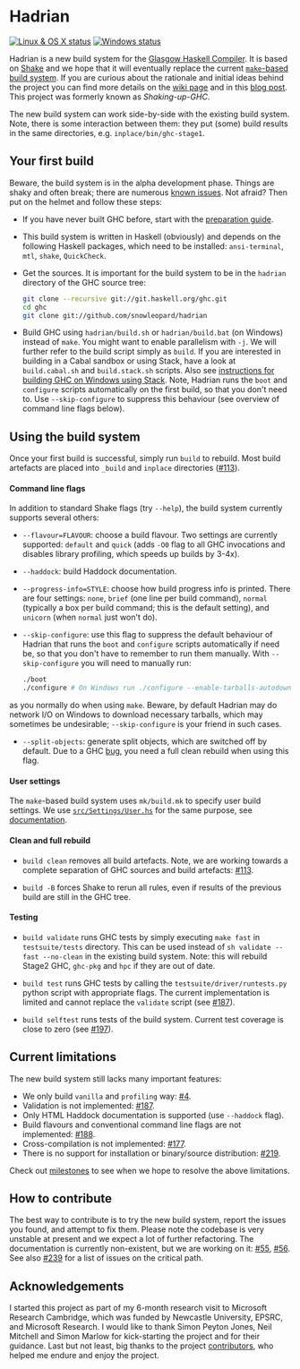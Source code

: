 Hadrian
=======

[![Linux & OS X status](https://img.shields.io/travis/snowleopard/hadrian/master.svg?label=Linux%20%26%20OS%20X)](https://travis-ci.org/snowleopard/hadrian) [![Windows status](https://img.shields.io/appveyor/ci/snowleopard/hadrian/master.svg?label=Windows)](https://ci.appveyor.com/project/snowleopard/hadrian)

Hadrian is a new build system for the [Glasgow Haskell Compiler][ghc]. It is based
on [Shake][shake] and we hope that it will eventually replace the current
[`make`-based build system][make]. If you are curious about the rationale and initial
ideas behind the project you can find more details on the [wiki page][ghc-shake-wiki]
and in this [blog post][blog-post-1]. This project was formerly known as *Shaking-up-GHC*.

The new build system can work side-by-side with the existing build system. Note, there is
some interaction between them: they put (some) build results in the same directories,
e.g. `inplace/bin/ghc-stage1`.

Your first build
----------------

Beware, the build system is in the alpha development phase. Things are shaky and often
break; there are numerous [known issues][issues]. Not afraid? Then put on the helmet and
follow these steps:

* If you have never built GHC before, start with the [preparation guide][ghc-preparation].

* This build system is written in Haskell (obviously) and depends on the following Haskell
packages, which need to be installed: `ansi-terminal`, `mtl`, `shake`, `QuickCheck`.

* Get the sources. It is important for the build system to be in the `hadrian` directory
of the GHC source tree:

    ```bash
    git clone --recursive git://git.haskell.org/ghc.git
    cd ghc
    git clone git://github.com/snowleopard/hadrian
    ```
    
* Build GHC using `hadrian/build.sh` or `hadrian/build.bat` (on Windows) instead
of `make`. You might want to enable parallelism with `-j`. We will further refer to the
build script simply as `build`. If you are interested in building in a Cabal sandbox
or using Stack, have a look at `build.cabal.sh` and `build.stack.sh` scripts. Also
see [instructions for building GHC on Windows using Stack][windows-build]. Note, Hadrian
runs the `boot` and `configure` scripts automatically on the first build, so that you don't
need to. Use `--skip-configure` to suppress this behaviour (see overview of command line
flags below).

Using the build system
----------------------
Once your first build is successful, simply run `build` to rebuild. Most build artefacts
are placed into `_build` and `inplace` directories ([#113][build-artefacts-issue]).

#### Command line flags

In addition to standard Shake flags (try `--help`), the build system
currently supports several others:
* `--flavour=FLAVOUR`: choose a build flavour. Two settings are currently supported:
`default` and `quick` (adds `-O0` flag to all GHC invocations and disables library
profiling, which speeds up builds by 3-4x).

* `--haddock`: build Haddock documentation.

* `--progress-info=STYLE`: choose how build progress info is printed. There are four
settings: `none`, `brief` (one line per build command), `normal` (typically a box per
build command; this is the default setting), and `unicorn` (when `normal` just won't do).

* `--skip-configure`: use this flag to suppress the default behaviour of Hadrian that
runs the `boot` and `configure` scripts automatically if need be, so that you don't have
to remember to run them manually. With `--skip-configure` you will need to manually run:

    ```bash
    ./boot
    ./configure # On Windows run ./configure --enable-tarballs-autodownload
    ```
as you normally do when using `make`. Beware, by default Hadrian may do network I/O on
Windows to download necessary tarballs, which may sometimes be undesirable; `--skip-configure`
is your friend in such cases.

* `--split-objects`: generate split objects, which are switched off by default. Due to
a GHC [bug][ghc-split-objs-bug], you need a full clean rebuild when using this flag.

#### User settings

The `make`-based build system uses `mk/build.mk` to specify user build settings. We
use [`src/Settings/User.hs`][user-settings] for the same purpose, see
[documentation](doc/user-settings.md).

#### Clean and full rebuild

* `build clean` removes all build artefacts. Note, we are working towards a
complete separation of GHC sources and build artefacts: [#113][build-artefacts-issue].

* `build -B` forces Shake to rerun all rules, even if results of the previous build
are still in the GHC tree. 

#### Testing

* `build validate` runs GHC tests by simply executing `make fast` in `testsuite/tests`
directory. This can be used instead of `sh validate --fast --no-clean` in the existing
build system. Note: this will rebuild Stage2 GHC, `ghc-pkg` and `hpc` if they are out of date.

* `build test` runs GHC tests by calling the `testsuite/driver/runtests.py` python
script with appropriate flags. The current implementation is limited and cannot
replace the `validate` script (see [#187][validation-issue]).

* `build selftest` runs tests of the build system. Current test coverage is close to
zero (see [#197][test-issue]).

Current limitations
-------------------
The new build system still lacks many important features:
* We only build `vanilla` and `profiling` way: [#4][dynamic-issue].
* Validation is not implemented: [#187][validation-issue].
* Only HTML Haddock documentation is supported (use `--haddock` flag). 
* Build flavours and conventional command line flags are not implemented: [#188][flavours-issue].
* Cross-compilation is not implemented: [#177][cross-compilation-issue].
* There is no support for installation or binary/source distribution: [#219][install-issue].

Check out [milestones] to see when we hope to resolve the above limitations.

How to contribute
-----------------

The best way to contribute is to try the new build system, report the issues
you found, and attempt to fix them. Please note the codebase is very unstable
at present and we expect a lot of further refactoring. The documentation is
currently non-existent, but we are working on it: [#55][comments-issue],
[#56][doc-issue]. See also [#239](https://github.com/snowleopard/hadrian/issues/239)
for a list of issues on the critical path.

Acknowledgements
----------------

I started this project as part of my 6-month research visit to Microsoft
Research Cambridge, which was funded by Newcastle University, EPSRC, and
Microsoft Research. I would like to thank Simon Peyton Jones, Neil Mitchell
and Simon Marlow for kick-starting the project and for their guidance. Last
but not least, big thanks to the project [contributors][contributors], who
helped me endure and enjoy the project.

[ghc]: https://en.wikipedia.org/wiki/Glasgow_Haskell_Compiler
[shake]: https://github.com/ndmitchell/shake/blob/master/README.md
[make]: https://ghc.haskell.org/trac/ghc/wiki/Building/Architecture
[ghc-shake-wiki]: https://ghc.haskell.org/trac/ghc/wiki/Building/Shake
[blog-post-1]: https://blogs.ncl.ac.uk/andreymokhov/shaking-up-ghc
[issues]: https://github.com/snowleopard/hadrian/issues
[ghc-preparation]: https://ghc.haskell.org/trac/ghc/wiki/Building/Preparation
[ghc-windows-quick-build]: https://ghc.haskell.org/trac/ghc/wiki/Building/Preparation/Windows#AQuickBuild
[windows-build]: https://github.com/snowleopard/hadrian/blob/master/doc/windows.md
[build-artefacts-issue]: https://github.com/snowleopard/hadrian/issues/113
[ghc-split-objs-bug]: https://ghc.haskell.org/trac/ghc/ticket/11315
[user-settings]: https://github.com/snowleopard/hadrian/blob/master/src/Settings/User.hs
[test-issue]: https://github.com/snowleopard/hadrian/issues/197
[dynamic-issue]: https://github.com/snowleopard/hadrian/issues/4
[validation-issue]: https://github.com/snowleopard/hadrian/issues/187
[flavours-issue]: https://github.com/snowleopard/hadrian/issues/188
[cross-compilation-issue]: https://github.com/snowleopard/hadrian/issues/177
[install-issue]: https://github.com/snowleopard/hadrian/issues/219
[milestones]: https://github.com/snowleopard/hadrian/milestones
[comments-issue]: https://github.com/snowleopard/hadrian/issues/55
[doc-issue]: https://github.com/snowleopard/hadrian/issues/56
[contributors]: https://github.com/snowleopard/hadrian/graphs/contributors
